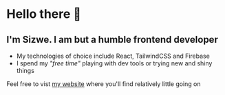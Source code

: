 # Hello there 🧙
## I'm Sizwe. I am but a humble frontend developer

- My technologies of choice include React, TailwindCSS and Firebase
- I spend my *"free time"* playing with dev tools or trying new and shiny things

Feel free to vist [my website](https://sizwe.vercel.app) where you'll find relatively little going on
